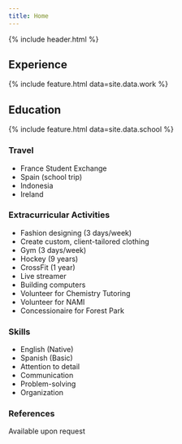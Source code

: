```yaml
---
title: Home
---
```


{% include header.html %}

## Experience

{% include feature.html data=site.data.work %}

## Education

{% include feature.html data=site.data.school %}

### Travel

- France Student Exchange
- Spain (school trip)
- Indonesia
- Ireland

### Extracurricular Activities

- Fashion designing (3 days/week)
- Create custom, client-tailored clothing
- Gym (3 days/week)
- Hockey (9 years)
- CrossFit (1 year)
- Live streamer
- Building computers
- Volunteer for Chemistry Tutoring
- Volunteer for NAMI
- Concessionaire for Forest Park

### Skills

- English (Native)
- Spanish (Basic)
- Attention to detail
- Communication
- Problem-solving
- Organization

### References

Available upon request
